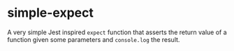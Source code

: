 # simple-expect

A very simple Jest inspired `expect` function that asserts the return value of a function given some parameters and `console.log` the result.
